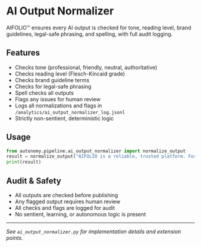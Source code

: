 # AI Output Normalizer

AIFOLIO™ ensures every AI output is checked for tone, reading level, brand guidelines, legal-safe phrasing, and spelling, with full audit logging.

## Features

- Checks tone (professional, friendly, neutral, authoritative)
- Checks reading level (Flesch-Kincaid grade)
- Checks brand guideline terms
- Checks for legal-safe phrasing
- Spell checks all outputs
- Flags any issues for human review
- Logs all normalizations and flags in `/analytics/ai_output_normalizer_log.jsonl`
- Strictly non-sentient, deterministic logic

## Usage

```python
from autonomy.pipeline.ai_output_normalizer import normalize_output
result = normalize_output("AIFOLIO is a reliable, trusted platform. For informational purposes only.")
print(result)
```

## Audit & Safety

- All outputs are checked before publishing
- Any flagged output requires human review
- All checks and flags are logged for audit
- No sentient, learning, or autonomous logic is present

---

_See `ai_output_normalizer.py` for implementation details and extension points._

